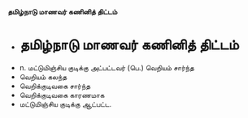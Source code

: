 **தமிழ்நாடு மாணவர் கணினித் திட்டம்**
- # தமிழ்நாடு மாணவர் கணினித் திட்டம்
- n. மட்டுமிஞ்சிய குடிக்கு அட்பட்டவர் (பெ.) வெறியம் சார்ந்த
- வெறியம் கலந்த
- வெறிக்குடிவகை சார்ந்த
- வெறிக்குடிவகை காரணமாக
- மட்டுமிஞ்சிய குடிக்கு ஆட்பட்ட.


